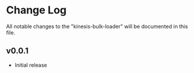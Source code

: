 # Change Log

All notable changes to the "kinesis-bulk-loader" will be documented in this file.

## v0.0.1

- Initial release
